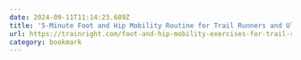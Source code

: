 ```yaml
---
date: 2024-09-11T11:14:23.689Z
title: '5-Minute Foot and Hip Mobility Routine for Trail Runners and Ultrarunners - CTS'
url: https://trainright.com/foot-and-hip-mobility-exercises-for-trail-runners-and-ultrarunners/
category: bookmark
---
```


